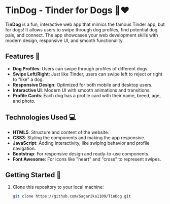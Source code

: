 # TinDog - Tinder for Dogs 🐶❤️

**TinDog** is a fun, interactive web app that mimics the famous Tinder app, but for dogs! It allows users to swipe through dog profiles, find potential dog pals, and connect. The app showcases your web development skills with modern design, responsive UI, and smooth functionality.

## Features 🎉

- **Dog Profiles**: Users can swipe through profiles of different dogs.
- **Swipe Left/Right**: Just like Tinder, users can swipe left to reject or right to "like" a dog.
- **Responsive Design**: Optimized for both mobile and desktop users.
- **Interactive UI**: Modern UI with smooth animations and transitions.
- **Profile Cards**: Each dog has a profile card with their name, breed, age, and photo.

## Technologies Used 💻

- **HTML5**: Structure and content of the website.
- **CSS3**: Styling the components and making the app responsive.
- **JavaScript**: Adding interactivity, like swiping behavior and profile navigation.
- **Bootstrap**: For responsive design and ready-to-use components.
- **Font Awesome**: For icons like "heart" and "cross" to represent swipes.

## Getting Started 🚀

1. Clone this repository to your local machine:
   ```bash
   git clone https://github.com/Sagarika1109/TinDog.git

